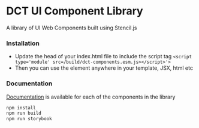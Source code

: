 # DCT UI Component Library

A library of UI Web Components built using Stencil.js

### Installation

- Update the head of your index.html file to include the script tag
  `<script type='module' src=/build/dct-components.esm.js></script>'>`
- Then you can use the element anywhere in your template, JSX, html etc

### Documentation

[Documentation](https://davidctaylor.github.io/web-components/) is available for each of the components in the library

```bash
npm install
npm run build
npm run storybook
```
